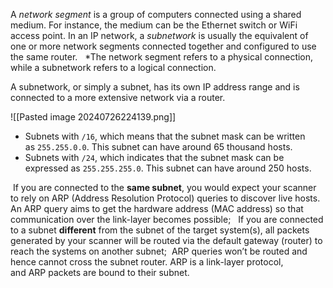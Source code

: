 A _network segment_ is a group of computers connected using a shared medium. For instance, the medium can be the Ethernet switch or WiFi access point. In an IP network, a _subnetwork_ is usually the equivalent of one or more network segments connected together and configured to use the same router.
 
*The network segment refers to a physical connection, while a subnetwork refers to a logical connection.

A subnetwork, or simply a subnet, has its own IP address range and is connected to a more extensive network via a router.

![[Pasted image 20240726224139.png]]

- Subnets with `/16`, which means that the subnet mask can be written as `255.255.0.0`. This subnet can have around 65 thousand hosts.
- Subnets with `/24`, which indicates that the subnet mask can be expressed as `255.255.255.0`. This subnet can have around 250 hosts.

 If you are connected to the **same subnet**, you would expect your scanner to rely on ARP (Address Resolution Protocol) queries to discover live hosts. An ARP query aims to get the hardware address (MAC address) so that communication over the link-layer becomes possible;
 
If you are connected to a subnet **different** from the subnet of the target system(s), all packets generated by your scanner will be routed via the default gateway (router) to reach the systems on another subnet;  ARP queries won’t be routed and hence cannot cross the subnet router. ARP is a link-layer protocol, and ARP packets are bound to their subnet.
